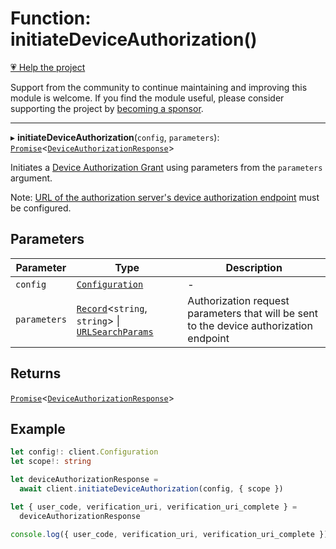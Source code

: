 # Function: initiateDeviceAuthorization()

[💗 Help the project](https://github.com/sponsors/panva)

Support from the community to continue maintaining and improving this module is welcome. If you find the module useful, please consider supporting the project by [becoming a sponsor](https://github.com/sponsors/panva).

***

▸ **initiateDeviceAuthorization**(`config`, `parameters`): [`Promise`](https://developer.mozilla.org/docs/Web/JavaScript/Reference/Global_Objects/Promise)\<[`DeviceAuthorizationResponse`](../interfaces/DeviceAuthorizationResponse.md)\>

Initiates a [Device Authorization Grant](https://www.rfc-editor.org/rfc/rfc8628.html) using parameters from the
`parameters` argument.

Note:
[URL of the authorization server's device authorization endpoint](../interfaces/ServerMetadata.md#device_authorization_endpoint)
must be configured.

## Parameters

| Parameter | Type | Description |
| ------ | ------ | ------ |
| `config` | [`Configuration`](../classes/Configuration.md) | - |
| `parameters` | [`Record`](https://www.typescriptlang.org/docs/handbook/utility-types.html#recordkeys-type)\<`string`, `string`\> \| [`URLSearchParams`](https://developer.mozilla.org/docs/Web/API/URLSearchParams) | Authorization request parameters that will be sent to the device authorization endpoint |

## Returns

[`Promise`](https://developer.mozilla.org/docs/Web/JavaScript/Reference/Global_Objects/Promise)\<[`DeviceAuthorizationResponse`](../interfaces/DeviceAuthorizationResponse.md)\>

## Example

```ts
let config!: client.Configuration
let scope!: string

let deviceAuthorizationResponse =
  await client.initiateDeviceAuthorization(config, { scope })

let { user_code, verification_uri, verification_uri_complete } =
  deviceAuthorizationResponse

console.log({ user_code, verification_uri, verification_uri_complete })
```
